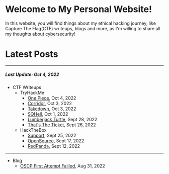 # Welcome to My Personal Website!

In this website, you will find things about my ethical hacking journey, like Capture The Flag(CTF) writeups, blogs and more, as I'm willing to share all my thoughts about cybersecurity!

# Latest Posts

* * *
##### Last Update: Oct 4, 2022

- CTF Writeups
	- TryHackMe
		- [One Piece](https://siunam321.github.io/ctf/tryhackme/One-Piece/), Oct 4, 2022
		- [Corridor](https://siunam321.github.io/ctf/tryhackme/Corridor/), Oct 3, 2022
		- [Takedown](https://siunam321.github.io/ctf/tryhackme/Takedown/), Oct 3, 2022
		- [SQHell](https://siunam321.github.io/ctf/tryhackme/SQHell/), Oct 1, 2022
		- [Lumberjack Turtle](https://siunam321.github.io/ctf/tryhackme/Lumberjack-Turtle/), Sept 28, 2022
		- [That's The Ticket](https://siunam321.github.io/ctf/tryhackme/Thats-The-Ticket/), Sept 26, 2022
	- HackTheBox
		- [Support](https://siunam321.github.io/ctf/hackthebox/Support/), Sept 25, 2022
		- [OpenSource](https://siunam321.github.io/ctf/hackthebox/OpenSource/), Sept 17, 2022
		- [RedPanda](https://siunam321.github.io/ctf/hackthebox/RedPanda/), Sept 12, 2022

* * *
- Blog
	- [OSCP First Attempt Failled](https://siunam321.github.io/blog/2022-08-31-OSCP-First-Attempt-Failled), Aug 31, 2022

